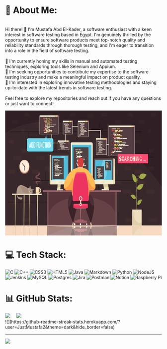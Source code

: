 # 💫 About Me:
<br>Hi there! 👋 I'm Mustafa Abd El-Kader, a software enthusiast with a keen interest in software testing based in Egypt. I'm genuinely thrilled by the opportunity to ensure software products meet top-notch quality and reliability standards through thorough testing, and I'm eager to transition into a role in the field of software testing.<br><br>🌱 I'm currently honing my skills in manual and automated testing techniques, exploring tools like Selenium and Appium.<br>💼 I'm seeking opportunities to contribute my expertise to the software testing industry and make a meaningful impact on product quality.<br>🔭 I'm interested in exploring innovative testing methodologies and staying up-to-date with the latest trends in software testing.<br><br>Feel free to explore my repositories and reach out if you have any questions or just want to connect!

<p align="center">
<img src='https://github.com/JustMustafa2/JustMustafa2/blob/main/Image.jpg' style="height: 400px;"/>
</p>



# 💻 Tech Stack:

![C](https://img.shields.io/badge/c-%2300599C.svg?style=for-the-badge&logo=c&logoColor=white) ![C++](https://img.shields.io/badge/c++-%2300599C.svg?style=for-the-badge&logo=c%2B%2B&logoColor=white) ![CSS3](https://img.shields.io/badge/css3-%231572B6.svg?style=for-the-badge&logo=css3&logoColor=white) ![HTML5](https://img.shields.io/badge/html5-%23E34F26.svg?style=for-the-badge&logo=html5&logoColor=white) ![Java](https://img.shields.io/badge/java-%23ED8B00.svg?style=for-the-badge&logo=openjdk&logoColor=white) ![Markdown](https://img.shields.io/badge/markdown-%23000000.svg?style=for-the-badge&logo=markdown&logoColor=white) ![Python](https://img.shields.io/badge/python-3670A0?style=for-the-badge&logo=python&logoColor=ffdd54) ![NodeJS](https://img.shields.io/badge/node.js-6DA55F?style=for-the-badge&logo=node.js&logoColor=white) ![Jenkins](https://img.shields.io/badge/jenkins-%232C5263.svg?style=for-the-badge&logo=jenkins&logoColor=white) ![MySQL](https://img.shields.io/badge/mysql-%2300000f.svg?style=for-the-badge&logo=mysql&logoColor=white) ![Postgres](https://img.shields.io/badge/postgres-%23316192.svg?style=for-the-badge&logo=postgresql&logoColor=white) ![Jira](https://img.shields.io/badge/jira-%230A0FFF.svg?style=for-the-badge&logo=jira&logoColor=white) ![Postman](https://img.shields.io/badge/Postman-FF6C37?style=for-the-badge&logo=postman&logoColor=white) ![Notion](https://img.shields.io/badge/Notion-%23000000.svg?style=for-the-badge&logo=notion&logoColor=white) ![Raspberry Pi](https://img.shields.io/badge/-RaspberryPi-C51A4A?style=for-the-badge&logo=Raspberry-Pi)


# 📊 GitHub Stats:


<div class='container'>
<img style="height: auto; width: 55%;" class="img" src="https://github-readme-stats.vercel.app/api?username=JustMustafa2&theme=dark&hide_border=false&include_all_commits=false&count_private=false" />
&nbsp;
&nbsp;
<img style="height: auto; width: 40%;" class="img" src="https://github-readme-stats.vercel.app/api/top-langs/?username=JustMustafa2&theme=dark&hide_border=false&include_all_commits=false&count_private=false&layout=compact" /></div>
</div>


<div style="display: flex; justify-content: center;">
    <div class="container">
        ![](https://github-readme-streak-stats.herokuapp.com/?user=JustMustafa2&theme=dark&hide_border=false)<br/>
    </div>
</div>


---
[![](https://visitcount.itsvg.in/api?id=JustMustafa2&icon=0&color=0)](https://visitcount.itsvg.in)

